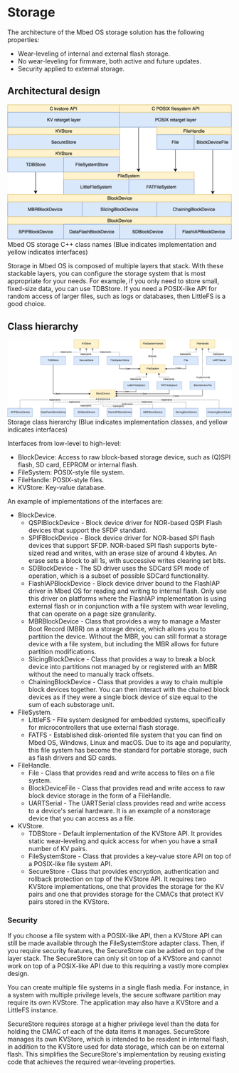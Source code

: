 <h1 id="storage-tech">Storage</h1>

The architecture of the Mbed OS storage solution has the following properties:

- Wear-leveling of internal and external flash storage.
- No wear-leveling for firmware, both active and future updates.
- Security applied to external storage.

## Architectural design

<span class="images">![](../../images/storagearch.png)<span>Mbed OS storage C++ class names (Blue indicates implementation and yellow indicates interfaces)</span></span>

Storage in Mbed OS is composed of multiple layers that stack. With these stackable layers, you can configure the storage system that is most appropriate for your needs. For example, if you only need to store small, fixed-size data, you can use TDBStore. If you need a POSIX-like API for random access of larger files, such as logs or databases, then LittleFS is a good choice.

## Class hierarchy

<span class="images">![](../../images/storageclasshierarchy.png)<span>Storage class hierarchy (Blue indicates implementation classes, and yellow indicates interfaces)</span></span>

Interfaces from low-level to high-level:

- BlockDevice: Access to raw block-based storage device, such as (Q)SPI flash, SD card, EEPROM or internal flash.
- FileSystem: POSIX-style file system.
- FileHandle: POSIX-style files.
- KVStore: Key-value database.

An example of implementations of the interfaces are:

- BlockDevice.
   - QSPIBlockDevice - Block device driver for NOR-based QSPI Flash devices that support the SFDP standard.
   - SPIFBlockDevice - Block device driver for NOR-based SPI flash devices that support SFDP. NOR-based SPI flash supports byte-sized read and writes, with an erase size of around 4 kbytes. An erase sets a block to all 1s, with successive writes clearing set bits.
   - SDBlockDevice - The SD driver uses the SDCard SPI mode of operation, which is a subset of possible SDCard functionality.
   - FlashIAPBlockDevice - Block device driver bound to the FlashIAP driver in Mbed OS for reading and writing to internal flash. Only use this driver on platforms where the FlashIAP implementation is using external flash or in conjunction with a file system with wear leveling, that can operate on a page size granularity.
   - MBRBlockDevice - Class that provides a way to manage a Master Boot Record (MBR) on a storage device, which allows you to partition the device. Without the MBR, you can still format a storage device with a file system, but including the MBR allows for future partition modifications.
   - SlicingBlockDevice - Class that provides a way to break a block device into partitions not managed by or registered with an MBR without the need to manually track offsets.
   - ChainingBlockDevice - Class that provides a way to chain multiple block devices together. You can then interact with the chained block devices as if they were a single block device of size equal to the sum of each substorage unit.
- FileSystem.
   - LittleFS - File system designed for embedded systems, specifically for microcontrollers that use external flash storage.
   - FATFS - Established disk-oriented file system that you can find on Mbed OS, Windows, Linux and macOS. Due to its age and popularity, this file system has become the standard for portable storage, such as flash drivers and SD cards.
- FileHandle.
   - File - Class that provides read and write access to files on a file system.
   - BlockDeviceFile - Class that provides read and write access to raw block device storage in the form of a FileHandle.
   - UARTSerial - The UARTSerial class provides read and write access to a device's serial hardware. It is an example of a nonstorage device that you can access as a file.
- KVStore.
   - TDBStore - Default implementation of the KVStore API. It provides static wear-leveling and quick access for when you have a small number of KV pairs.
   - FileSystemStore - Class that provides a key-value store API on top of a POSIX-like file system API.
   - SecureStore - Class that provides encryption, authentication and rollback protection on top of the KVStore API. It requires two KVStore implementations, one that provides the storage for the KV pairs and one that provides storage for the CMACs that protect KV pairs stored in the KVStore.

### Security

If you choose a file system with a POSIX-like API, then a KVStore API can still be made available through the FileSystemStore adapter class. Then, if you require security features, the SecureStore can be added on top of the layer stack. The SecureStore can only sit on top of a KVStore and cannot work on top of a POSIX-like API due to this requiring a vastly more complex design.

You can create multiple file systems in a single flash media. For instance, in a system with multiple privilege levels, the secure software partition may require its own KVStore. The application may also have a KVStore and a LittleFS instance.

SecureStore requires storage at a higher privilege level than the data for holding the CMAC of each of the data items it manages. SecureStore manages its own KVStore, which is intended to be resident in internal flash, in addition to the KVStore used for data storage, which can be on external flash. This simplifies the SecureStore's implementation by reusing existing code that achieves the required wear-leveling properties.
